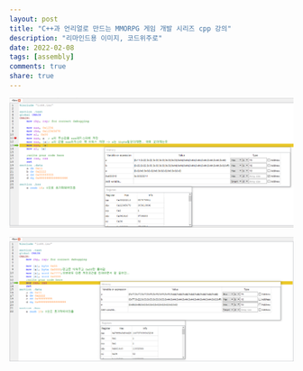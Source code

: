 ```yaml
---
layout: post
title: "C++과 언리얼로 만드는 MMORPG 게임 개발 시리즈 cpp 강의"
description: "리마인드용 이미지, 코드위주로"
date: 2022-02-08
tags: [assembly]
comments: true
share: true
---
```

![assembly01](\images\game_cpp\assembly01.png)

![assembly02](\images\game_cpp\assembly02.png)